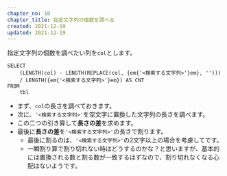 ```yaml
---
chapter_no: 10
chapter_title: 指定文字列の個数を調べる
created: 2021-12-19
updated: 2021-12-19
---
```

指定文字列の個数を調べたい列を`col`とします。
```
SELECT
	(LENGTH(col) - LENGTH(REPLACE(col, {em{'<検索する文字列>'}em}, '')))
	/ LENGTH({em{'<検索する文字列>'}em}) AS CNT
FROM
	tbl
```
- まず、`col`の長さを調べておきます。
- 次に、`'<検索する文字列>'`を空文字に置換した文字列の長さを調べます。
- この二つの引き算して<b>長さの差</b>を求めます。
- 最後に<b>長さの差</b>を`'<検索する文字列>'`の長さで割ります。
  - 最後に割るのは、`'<検索する文字列>'`の2文字以上の場合を考慮してです。
  - 一瞬割り算で割り切れない時はどうするのかな？と思いますが、基本的には置換される数と割る数が一致するはずなので、割り切れなくなる心配はないようです。